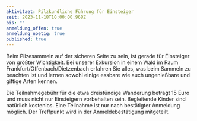 ```yaml
---
aktivitaet: Pilzkundliche Führung für Einsteiger
zeit: 2023-11-18T10:00:00.968Z
bis: ""
anmeldung_offen: true
anmeldung_noetig: true
published: true
---
```

Beim Pilzesammeln auf der sicheren Seite zu sein, ist gerade für Einsteiger von größter Wichtigkeit. Bei unserer Exkursion in einem Wald im Raum Frankfurt/Offenbach/Dietzenbach erfahren Sie alles, was beim Sammeln zu beachten ist und lernen sowohl einige essbare wie auch ungenießbare und giftige Arten kennen.

Die Teilnahmegebühr für die etwa dreistündige Wanderung beträgt 15 Euro und muss nicht nur Einsteigern vorbehalten sein. Begleitende Kinder sind natürlich kostenlos. Eine Teilnahme ist nur nach bestätigter Anmeldung möglich. Der Treffpunkt wird in der Anmeldebestätigung mitgeteilt.
